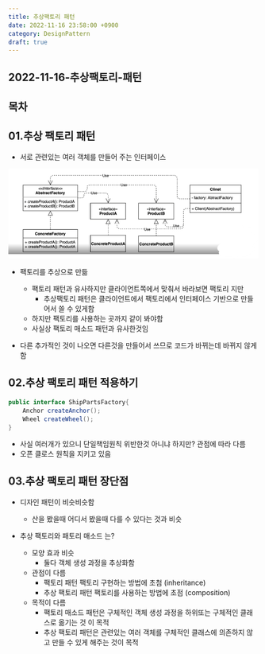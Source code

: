 ```yaml
---
title: 추상팩토리 패턴
date: 2022-11-16 23:58:00 +0900
category: DesignPattern
draft: true
---
```


## 2022-11-16-추상팩토리-패턴

## 목차

## 01.추상 팩토리 패턴

- 서로 관련있는 여러 객체를 만들어 주는 인터페이스

![image-20221117000049977](../../assets/img/post/2022-11-16-추상팩토리-패턴/image-20221117000049977.png)

- 팩토리를 추상으로 만듦
  - 팩토리 패턴과 유사하지만 클라이언트쪽에서 맞춰서 바라보면 팩토리 지만 
    - 추상팩토리 패턴은 클라이언트에서 팩토리에서 인터페이스 기반으로 만들어서 쓸 수 있게함
  - 하지만 팩토리를 사용하는 곳까지 같이 봐야함
  - 사실상 팩토리 매소드 패턴과 유사한것임

- 다른 추가적인 것이 나오면 다른것을 만들어서 쓰므로 코드가 바뀌는데 바뀌지 않게 함

## 02.추상 팩토리 패턴 적용하기

```cs
public interface ShipPartsFactory{
    Anchor createAnchor();
    Wheel createWheel();
}
```

- 사실 여러개가 있으니 단일책임원칙 위반한것 아니냐 하지만? 관점에 따라 다름
- 오픈 클로스 원칙을 지키고 있음

## 03.추상 팩토리 패턴 장단점

- 디자인 패턴이 비슷비슷함

  - 산을 봤을때 어디서 봤을때 다를 수 있다는 것과 비슷

- 추상 팩토리와 패토리 매소드 는?

  - 모양 효과 비슷
    - 둘다 객체 생성 과정을 추상화함
  - 관점이 다름
    - 팩토리 패턴 팩토리 구현하는 방법에 초첨 (inheritance)
    - 추상 팩토리 패턴 팩토리를 사용하는 방법에 초점 (composition)
  - 목적이 다름
    - 팩토리 매소드 패턴은 구체적인 객체 생성 과정을 하위또는 구체적인 클래스로 옮기는 것 이 목적
    - 추상 팩토리 패턴은 관련있는 여러 객체를 구체적인 클래스에 의존하지 않고 만들 수 있게 해주는 것이 목적

  